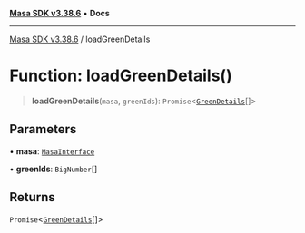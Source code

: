 [**Masa SDK v3.38.6**](../README.md) • **Docs**

***

[Masa SDK v3.38.6](../globals.md) / loadGreenDetails

# Function: loadGreenDetails()

> **loadGreenDetails**(`masa`, `greenIds`): `Promise`\<[`GreenDetails`](../interfaces/GreenDetails.md)[]\>

## Parameters

• **masa**: [`MasaInterface`](../interfaces/MasaInterface.md)

• **greenIds**: `BigNumber`[]

## Returns

`Promise`\<[`GreenDetails`](../interfaces/GreenDetails.md)[]\>
